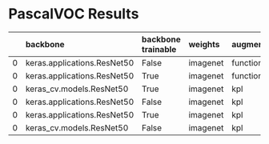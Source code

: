 # PascalVOC Results
|    | backbone                    | backbone trainable   | weights   | augmenter   |     loss |      mAP |   Recall |
|---:|:----------------------------|:---------------------|:----------|:------------|---------:|---------:|---------:|
|  0 | keras.applications.ResNet50 | False                | imagenet  | function    | 0.900034 | 0.326701 | 0.396513 |
|  0 | keras.applications.ResNet50 | True                 | imagenet  | function    | 0.844981 | 0.336244 | 0.390878 |
|  0 | keras_cv.models.ResNet50    | True                 | imagenet  | kpl         | 0.855949 | 0.33908  | 0.395572 |
|  0 | keras.applications.ResNet50 | False                | imagenet  | kpl         | 0.913027 | 0.321774 | 0.385703 |
|  0 | keras.applications.ResNet50 | True                 | imagenet  | kpl         | 0.845851 | 0.317074 | 0.372956 |
|  0 | keras_cv.models.ResNet50    | False                | imagenet  | kpl         | 0.88654  | 0.286879 | 0.352644 |